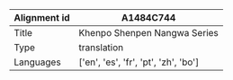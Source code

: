 |Alignment id | A1484C744
| --- | --- 
|Title | Khenpo Shenpen Nangwa Series 
|Type | translation
|Languages | ['en', 'es', 'fr', 'pt', 'zh', 'bo']